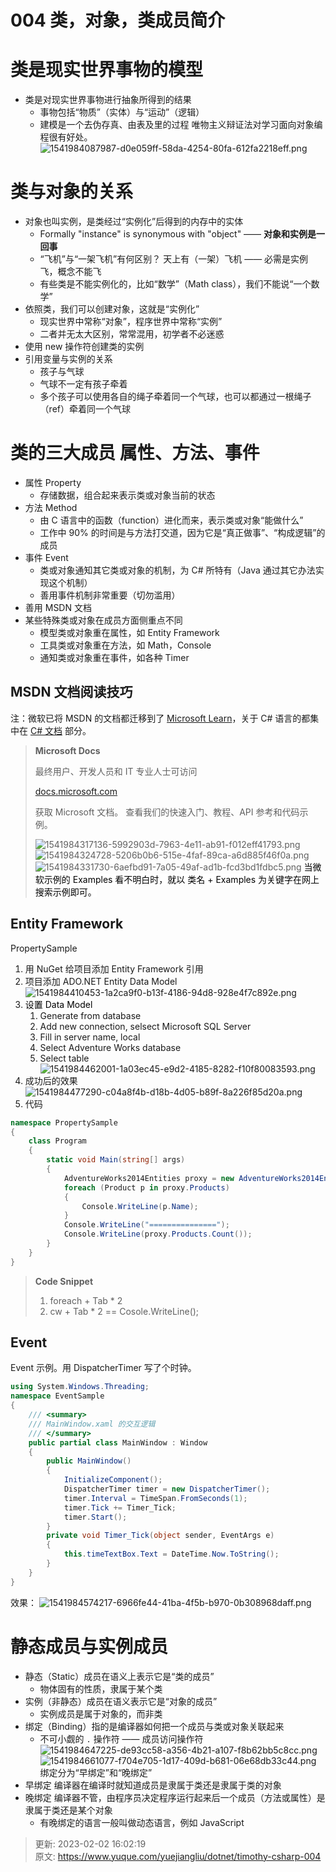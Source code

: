 # 004 类，对象，类成员简介

# 类是现实世界事物的模型

+ 类是对现实世界事物进行抽象所得到的结果
  - 事物包括“物质”（实体）与“运动”（逻辑）
  - 建模是一个去伪存真、由表及里的过程
    唯物主义辩证法对学习面向对象编程很有好处。
    ![1541984087987-d0e059ff-58da-4254-80fa-612fa2218eff.png](./assets/004类，对象，类成员简介/1541984087987-d0e059ff-58da-4254-80fa-612fa2218eff-059598.png)

# 类与对象的关系

+ 对象也叫实例，是类经过“实例化”后得到的内存中的实体
  - Formally "instance" is synonymous with "object" —— **对象和实例是一回事**
  - “飞机”与“一架飞机”有何区别？ 天上有（一架）飞机 —— 必需是实例飞，概念不能飞
  - 有些类是不能实例化的，比如“数学”（Math class），我们不能说“一个数学”
+ 依照类，我们可以创建对象，这就是“实例化”
  - 现实世界中常称“对象”，程序世界中常称“实例”
  - 二者并无太大区别，常常混用，初学者不必迷惑
+ 使用 new 操作符创建类的实例
+ 引用变量与实例的关系
  - 孩子与气球
  - 气球不一定有孩子牵着
  - 多个孩子可以使用各自的绳子牵着同一个气球，也可以都通过一根绳子（ref）牵着同一个气球

# 类的三大成员 属性、方法、事件

+ 属性 Property
  - 存储数据，组合起来表示类或对象当前的状态
+ 方法 Method
  - 由 C 语言中的函数（function）进化而来，表示类或对象“能做什么”
  - 工作中 90% 的时间是与方法打交道，因为它是“真正做事”、“构成逻辑”的成员
+ 事件 Event
  - 类或对象通知其它类或对象的机制，为 C# 所特有（Java 通过其它办法实现这个机制）
  - 善用事件机制非常重要（切勿滥用）
+ 善用 MSDN 文档
+ 某些特殊类或对象在成员方面侧重点不同
  - 模型类或对象重在属性，如 Entity Framework
  - 工具类或对象重在方法，如 Math，Console
  - 通知类或对象重在事件，如各种 Timer

## MSDN 文档阅读技巧

注：微软已将 MSDN 的文档都迁移到了 [Microsoft Learn](https://learn.microsoft.com/zh-cn/)，关于 C# 语言的都集中在 [C# 文档](https://learn.microsoft.com/zh-cn/dotnet/csharp/) 部分。

> **Microsoft Docs**
>
> 最终用户、开发人员和 IT 专业人士可访问 
>
> [docs.microsoft.com](http://docs.microsoft.com)
>
> 获取 Microsoft 文档。 查看我们的快速入门、教程、API 参考和代码示例。
>
> ![1541984317136-5992903d-7963-4e11-ab91-f012eff41793.png](./assets/004类，对象，类成员简介/1541984317136-5992903d-7963-4e11-ab91-f012eff41793-807936.png)
> ![1541984324728-5206b0b6-515e-4faf-89ca-a6d885f46f0a.png](./assets/004类，对象，类成员简介/1541984324728-5206b0b6-515e-4faf-89ca-a6d885f46f0a-211036.png)
> ![1541984331730-6aefbd91-7a05-49af-ad1b-fcd3bd1fdbc5.png](./assets/004类，对象，类成员简介/1541984331730-6aefbd91-7a05-49af-ad1b-fcd3bd1fdbc5-739813.png)
> <font style="color:#000000;background-color:#FFFFFF;">当微软示例的 Examples 看不明白时，就以 类名 + Examples 为关键字在网上搜索示例即可。</font>

## Entity Framework

PropertySample

1. 用 NuGet 给项目添加 Entity Framework 引用
2. 项目添加 ADO.NET Entity Data Model ![1541984410453-1a2ca9f0-b13f-4186-94d8-928e4f7c892e.png](./assets/004类，对象，类成员简介/1541984410453-1a2ca9f0-b13f-4186-94d8-928e4f7c892e-340200.png)
3. <font style="color:#000000;background-color:#FFFFFF;">设置 Data Model</font>
   1. Generate from database
   2. Add new connection, selsect Microsoft SQL Server
   3. Fill in server name, local
   4. Select Adventure Works database
   5. Select table ![1541984462001-1a03ec45-e9d2-4185-8282-f10f80083593.png](./assets/004类，对象，类成员简介/1541984462001-1a03ec45-e9d2-4185-8282-f10f80083593-622775.png)
4. 成功后的效果![1541984477290-c04a8f4b-d18b-4d05-b89f-8a226f85d20a.png](./assets/004类，对象，类成员简介/1541984477290-c04a8f4b-d18b-4d05-b89f-8a226f85d20a-622670.png)
5. 代码

```csharp
namespace PropertySample
{
    class Program
    {
        static void Main(string[] args)
        {
            AdventureWorks2014Entities proxy = new AdventureWorks2014Entities();
            foreach (Product p in proxy.Products)
            {
                Console.WriteLine(p.Name);
            }
            Console.WriteLine("===============");
            Console.WriteLine(proxy.Products.Count());
        }
    }
}
```

> **Code Snippet**
>
> 1. foreach + Tab * 2
> 2. cw + Tab * 2 == Cosole.WriteLine();

## Event

Event 示例。用 DispatcherTimer 写了个时钟。

```csharp
using System.Windows.Threading;
namespace EventSample
{
    /// <summary>
    /// MainWindow.xaml 的交互逻辑
    /// </summary>
    public partial class MainWindow : Window
    {
        public MainWindow()
        {
            InitializeComponent();
            DispatcherTimer timer = new DispatcherTimer();
            timer.Interval = TimeSpan.FromSeconds(1);
            timer.Tick += Timer_Tick;
            timer.Start();
        }
        private void Timer_Tick(object sender, EventArgs e)
        {
            this.timeTextBox.Text = DateTime.Now.ToString();
        }
    }
}
```

效果：
![1541984574217-6966fe44-41ba-4f5b-b970-0b308968daff.png](./assets/004类，对象，类成员简介/1541984574217-6966fe44-41ba-4f5b-b970-0b308968daff-698267.png)

# 静态成员与实例成员

+ 静态（Static）成员在语义上表示它是“类的成员”
  - 物体固有的性质，隶属于某个类
+ 实例（非静态）成员在语义表示它是“对象的成员”
  - 实例成员是属于对象的，而非类
+ 绑定（Binding）指的是编译器如何把一个成员与类或对象关联起来
  - 不可小觑的 `.` 操作符 —— 成员访问操作符
    ![1541984647225-de93cc58-a356-4b21-a107-f8b62bb5c8cc.png](./assets/004类，对象，类成员简介/1541984647225-de93cc58-a356-4b21-a107-f8b62bb5c8cc-984637.png)
    ![1541984661077-f704e705-1d17-409d-b681-06e68db33c44.png](./assets/004类，对象，类成员简介/1541984661077-f704e705-1d17-409d-b681-06e68db33c44-055657.png)
    绑定分为“早绑定”和“晚绑定”
+ 早绑定 编译器在编译时就知道成员是隶属于类还是隶属于类的对象
+ 晚绑定 编译器不管，由程序员决定程序运行起来后一个成员（方法或属性）是隶属于类还是某个对象
  - 有晚绑定的语言一般叫做动态语言，例如 JavaScript

> 更新: 2023-02-02 16:02:19  
> 原文: <https://www.yuque.com/yuejiangliu/dotnet/timothy-csharp-004>